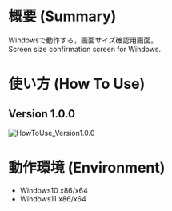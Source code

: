 # 概要 (Summary)
Windowsで動作する，画面サイズ確認用画面。<br>
Screen size confirmation screen for Windows.

# 使い方 (How To Use)
## Version 1.0.0
![HowToUse_Version1.0.0](Publish/Version1.0.0/WindowSizeChecker/HowToUse.gif)

# 動作環境 (Environment)
- Windows10 x86/x64
- Windows11 x86/x64

